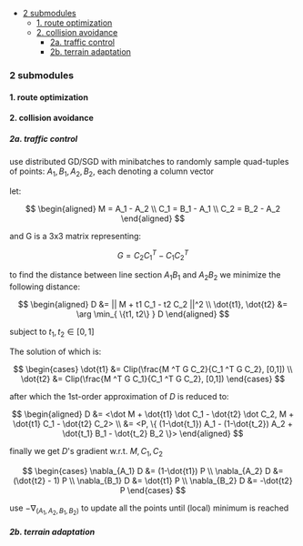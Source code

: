 
<!-- @import "[TOC]" {cmd="toc" depthFrom=1 depthTo=6 orderedList=false} -->
<!-- code_chunk_output -->

* [2 submodules](#2-submodules)
	* [1. route optimization](#1-route-optimization)
	* [2. collision avoidance](#2-collision-avoidance)
		* [2a. traffic control](#2a-traffic-control)
		* [2b. terrain adaptation](#2b-terrain-adaptation)

<!-- /code_chunk_output -->

### 2 submodules

#### 1. route optimization

#### 2. collision avoidance

##### 2a. traffic control

use distributed GD/SGD with minibatches to randomly sample quad-tuples of points: $A_1, B_1, A_2, B_2$, each denoting a column vector

let:

$$
\begin{aligned}
M = A_1 - A_2 \\
C_1 = B_1 - A_1 \\
C_2 = B_2 - A_2
\end{aligned}
$$

and G is a 3x3 matrix representing:

$$
G = C_2 C_1 ^T - C_1 C_2 ^T
$$

to find the distance between line section $A_1 B_1$ and $A_2 B_2$ we minimize the following distance:

$$
\begin{aligned}
D &= || M + t1 C_1 - t2 C_2 ||^2 \\
\dot{t1}, \dot{t2} &= \arg \min_{ \{t1, t2\} } D
\end{aligned}
$$

subject to $t_1, t_2 \in [0, 1]$

The solution of which is:

$$
\begin{cases}
  \dot{t1} &= Clip(\frac{M ^T G C_2}{C_1 ^T G C_2}, [0,1]) \\
  \dot{t2} &= Clip(\frac{M ^T G C_1}{C_1 ^T G C_2}, [0,1])
\end{cases}
$$

after which the 1st-order approximation of $D$ is reduced to:

$$
\begin{aligned}
D &= <\dot M + \dot{t1} \dot C_1 - \dot{t2} \dot C_2, M + \dot{t1} C_1 - \dot{t2} C_2> \\
&= <P, \{ (1-\dot{t_1}) A_1 - (1-\dot{t_2}) A_2 + \dot{t_1} B_1 - \dot{t_2} B_2 \}>
\end{aligned}
$$

finally we get $D$'s gradient w.r.t. $M, C_1, C_2$

$$
\begin{cases}
\nabla_{A_1} D &= (1-\dot{t1}) P \\
\nabla_{A_2} D &= (\dot{t2} - 1) P \\
\nabla_{B_1} D &= \dot{t1} P \\
\nabla_{B_2} D &= -\dot{t2} P
\end{cases}
$$

use $- \nabla_{(A_1, A_2, B_1, B_2)}$ to update all the points until (local) minimum is reached

##### 2b. terrain adaptation

